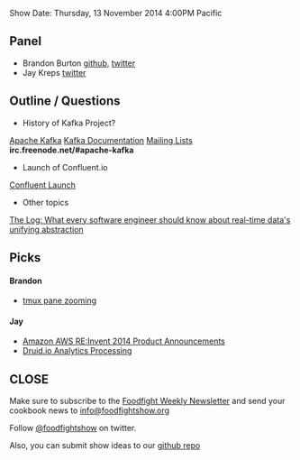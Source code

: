 Show Date:  Thursday, 13 November 2014 4:00PM Pacific

Panel<a name="panel"></a>
-----

* Brandon Burton [github](http://github.com/solarce), [twitter](https://twitter.com/solarce)
* Jay Kreps [twitter](https://twitter.com/jaykreps)

Outline / Questions
-------------------

* History of Kafka Project?

[Apache Kafka](https://kafka.apache.org/)
[Kafka Documentation](https://kafka.apache.org/documentation.html)
[Mailing Lists](https://kafka.apache.org/contact.html)
**irc.freenode.net/#apache-kafka**

* Launch of Confluent.io

[Confluent Launch](https://www.linkedin.com/pulse/article/20141106180403-2945786-announcing-confluent-a-company-for-apache-kafka-and-realtime-data)

* Other topics

[The Log: What every software engineer should know about real-time data's unifying abstraction](http://engineering.linkedin.com/distributed-systems/log-what-every-software-engineer-should-know-about-real-time-datas-unifying)

Picks<a name="picks"></a>
-----

#### Brandon

- [tmux pane zooming](http://blog.sanctum.geek.nz/zooming-tmux-panes/)

#### Jay

- [Amazon AWS RE:Invent 2014 Product Announcements](https://reinvent.awsevents.com/pressroom.html)
- [Druid.io Analytics Processing](http://druid.io/druid.html)

CLOSE
-----

Make sure to subscribe to the [Foodfight Weekly Newsletter](http://bit.ly/ffsmail) and send your cookbook
news to info@foodfightshow.org

Follow [@foodfightshow](http://twitter.com/foodfightshow) on twitter.

Also, you can submit show ideas to our [github repo](https://github.com/foodfight/showz)
